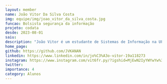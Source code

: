 ```yaml
---
layout: member
name: João Vitor Da Silva Costa
img: equipe/img/joao_vitor_da_silva_costa.jpg
funcao: Bolsista segurança da informação
projeto: codata
desde: 2023-08-01
saiu: 
description: "João Vitor é um estudante de Sistemas de Informação na UFPB, entusiasmado pela tecnologia e sua aplicação em diferentes campos. Seu principal interesse está na Segurança da Informação e na realização de testes de Pentest. Atualmente, está atuando na área de Segurança da Informação na Codata. Além disso, é programador Java e possui noções básicas das linguagens Python e C++. Adora passar seu tempo jogando e consumindo conteúdo sobre Hardware Hacking"
home_page: 
github: https://github.com/JVKANAN
linkedin: https://www.linkedin.com/in/jo%C3%A3o-vitor-19a118273
instagram: https://www.instagram.com/vit6fr.py/?igshid=MjEwN2IyYWYwYw%3D%3D
twitter: 
importance: 4
category: Alunos
---
```

